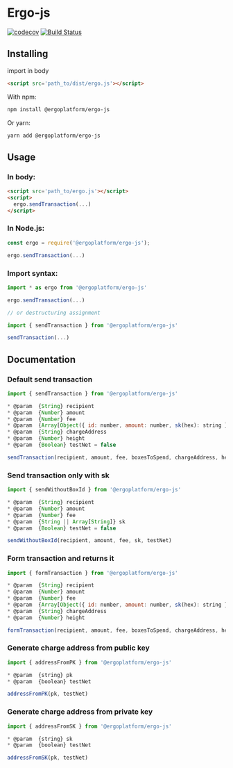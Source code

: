 # Ergo-js

[![codecov](https://codecov.io/gh/ergoplatform/ergo-js/branch/master/graph/badge.svg)](https://codecov.io/gh/ergoplatform/ergo-js)
[![Build Status](https://travis-ci.org/ergoplatform/ergo-js.svg?branch=master)](https://travis-ci.org/ergoplatform/ergo-js)


## Installing

import in body

```html
<script src='path_to/dist/ergo.js'></script> 
```

With npm:

```sh
npm install @ergoplatform/ergo-js
```

Or yarn:
```sh
yarn add @ergoplatform/ergo-js
```

## Usage

### In body:

```html
<script src='path_to/ergo.js'></script>
<script>
  ergo.sendTransaction(...)
</script> 
```

### In Node.js:

```javascript
const ergo = require('@ergoplatform/ergo-js');

ergo.sendTransaction(...)
```

### Import syntax:

```javascript
import * as ergo from '@ergoplatform/ergo-js'

ergo.sendTransaction(...)

// or destructuring assignment

import { sendTransaction } from '@ergoplatform/ergo-js'

sendTransaction(...)
```

## Documentation

### Default send transaction

```javascript
import { sendTransaction } from '@ergoplatform/ergo-js'

* @param  {String} recipient
* @param  {Number} amount
* @param  {Number} fee
* @param  {Array[Object({ id: number, amount: number, sk(hex): string })]}} boxesToSpend
* @param  {String} chargeAddress
* @param  {Number} height
* @param  {Boolean} testNet = false

sendTransaction(recipient, amount, fee, boxesToSpend, chargeAddress, height, testNet)
```

### Send transaction only with sk

```javascript
import { sendWithoutBoxId } from '@ergoplatform/ergo-js'

* @param  {String} recipient
* @param  {Number} amount
* @param  {Number} fee
* @param  {String || Array[String]} sk
* @param  {Boolean} testNet = false

sendWithoutBoxId(recipient, amount, fee, sk, testNet) 
```

### Form transaction and returns it

```javascript
import { formTransaction } from '@ergoplatform/ergo-js'

* @param  {String} recipient
* @param  {Number} amount
* @param  {Number} fee
* @param  {Array[Object({ id: number, amount: number, sk(hex): string })]} boxesToSpend
* @param  {String} chargeAddress
* @param  {Number} height

formTransaction(recipient, amount, fee, boxesToSpend, chargeAddress, height)
```

### Generate charge address from public key

```javascript
import { addressFromPK } from '@ergoplatform/ergo-js'

* @param  {string} pk
* @param  {boolean} testNet

addressFromPK(pk, testNet)
```

### Generate charge address from private key

```javascript
import { addressFromSK } from '@ergoplatform/ergo-js'

* @param  {string} sk
* @param  {boolean} testNet

addressFromSK(pk, testNet)
```
